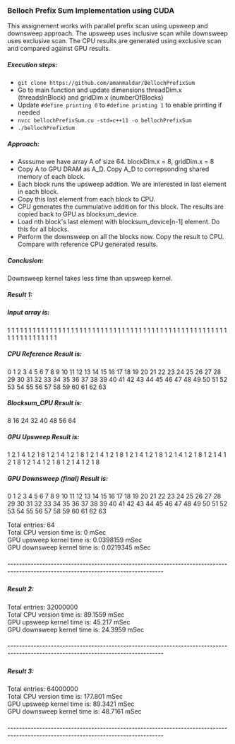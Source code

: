 ### Belloch Prefix Sum Implementation using CUDA
  
This assignement works with parallel prefix scan using upsweep and downsweep approach. The upsweep uses inclusive scan while downsweep uses exclusive scan. The CPU results are generated using exclusive scan and compared against GPU results.

##### Execution steps:

- `git clone https://github.com/amanmaldar/BellochPrefixSum` 
- Go to main function and update dimensions threadDim.x (threadsInBlock) and gridDim.x (numberOfBlocks) 
- Update `#define printing 0` to `#define printing 1` to enable printing if needed 
- `nvcc bellochPrefixSum.cu -std=c++11 -o bellochPrefixSum`
- `./bellochPrefixSum`

#####  Approach:
- Asssume we have array A of size 64. blockDim.x = 8, gridDim.x = 8 
- Copy A to GPU DRAM as A_D. Copy A_D to correpsonding shared memory of each block.
- Each block runs the upsweep addtion. We are interested in last element in each block.
- Copy this last element from each block to CPU. 
- CPU generates the cummulative addition for this block. The results are copied back to GPU as blocksum_device.
- Load nth block's last element with blocksum_device[n-1] element. Do this for all blocks.
- Perform the downsweep on all the blocks now. Copy the result to CPU. Compare with reference CPU generated results.

##### Conclusion:
Downsweep kernel takes less time than upsweep kernel. 

##### Result 1:

##### Input array is: 
1 1 1 1 1 1 1 1 1 1 1 1 1 1 1 1 1 1 1 1 1 1 1 1 1 1 1 1 1 1 1 1 1 1 1 1 1 1 1 1 1 1 1 1 1 1 1 1 1 1 1 1 1 1 1 1 1 1 1 1 1 1 1 1 
##### CPU Reference Result is: 
0 1 2 3 4 5 6 7 8 9 10 11 12 13 14 15 16 17 18 19 20 21 22 23 24 25 26 27 28 29 30 31 32 33 34 35 36 37 38 39 40 41 42 43 44 45 46 47 48 49 50 51 52 53 54 55 56 57 58 59 60 61 62 63 
##### Blocksum_CPU Result is: 
8 16 24 32 40 48 56 64 
##### GPU Upsweep Result is: 
1 2 1 4 1 2 1 8 1 2 1 4 1 2 1 8 1 2 1 4 1 2 1 8 1 2 1 4 1 2 1 8 1 2 1 4 1 2 1 8 1 2 1 4 1 2 1 8 1 2 1 4 1 2 1 8 1 2 1 4 1 2 1 8 
##### GPU Downsweep (final) Result is:
0 1 2 3 4 5 6 7 8 9 10 11 12 13 14 15 16 17 18 19 20 21 22 23 24 25 26 27 28 29 30 31 32 33 34 35 36 37 38 39 40 41 42 43 44 45 46 47 48 49 50 51 52 53 54 55 56 57 58 59 60 61 62 63 

Total entries: 64\
Total CPU version time is: 0 mSec \
GPU upsweep kernel time is: 0.0398159 mSec \
GPU downsweep kernel time is: 0.0219345 mSec 

##### ----------------------------------------------------------------------------------------------------------------------------------
##### Result 2:

Total entries: 32000000 \
Total CPU version time is: 89.1559 mSec \
GPU upsweep kernel time is: 45.217 mSec \
GPU downsweep kernel time is: 24.3959 mSec 

##### ----------------------------------------------------------------------------------------------------------------------------------

##### Result 3:

Total entries: 64000000\
Total CPU version time is: 177.801 mSec \
GPU upsweep kernel time is: 89.3421 mSec \
GPU downsweep kernel time is: 48.7161 mSec 

##### ----------------------------------------------------------------------------------------------------------------------------------
